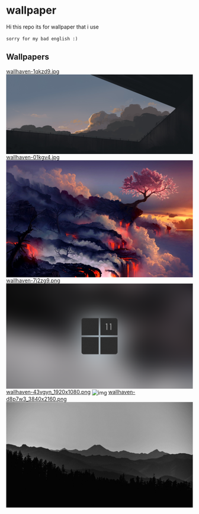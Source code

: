 # wallpaper
Hi this repo its for wallpaper that i use

`sorry for my bad english :)`

## Wallpapers

[wallhaven-1qkzd9.jpg](wallhaven-1qkzd9.jpg)
<img src="wallhaven-1qkzd9.jpg" alt="img" align="center">
[wallhaven-01kgv4.jpg](wallhaven-01kgv4.jpg)
<img src="wallhaven-01kgv4.jpg" alt="img" align="center">
[wallhaven-7j2zg9.png](wallhaven-7j2zg9.png)
<img src="wallhaven-7j2zg9.png" alt="img" align="center">
[wallhaven-43vgyn_1920x1080.png](wallhaven-43vgyn_1920x1080.png)
<img src="wallhaven-43vgyn_1920x1080.png" alt="img" align="center">
[wallhaven-d8p7w3_3840x2160.png](wallhaven-d8p7w3_3840x2160.png)
<img src="wallhaven-d8p7w3_3840x2160.png" alt="img" align="center">
